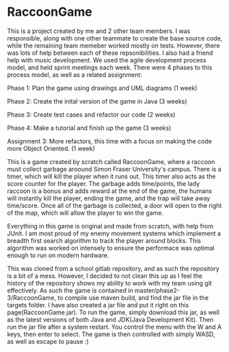 # RaccoonGame
This is a project created by me and 2 other team members. I was responsible, along with one other teammate to create the base source code, while the remaining team memeber worked mostly on tests. However, there was lots of help between each of these repsonibilities. I also had a friend help with music development. We used the agile development process model, and held sprint meetings each week. There were 4 phases to this process model, as well as a related assignment:

Phase 1: Plan the game using drawings and UML diagrams (1 week)

Phase 2: Create the inital version of the game in Java (3 weeks)

Phase 3: Create test cases and refactor our code (2 weeks)

Phase 4: Make a tutorial and finish up the game (3 weeks)

Assignment 3: More refactors, this time with a focus on making the code more Object Oriented. (1 week)

This is a game created by scratch called RaccoonGame, where a raccoon must collect garbage aroound Simon Fraser University's campus. There is a timer, which will kill the player when it runs out. This timer also acts as the score counter for the player. The garbage adds time/points, the lady raccoon is a bonus and adds reward at the end of the game, the humans will instantly kill the player, ending the game, and the trap will take away time/score. Once all of the garbage is collected, a door will open to the right of the map, which will allow the player to win the game.

Everything in this game is original and made from scratch, with help from JUnit. I am most proud of my enemy movement systems which implement a breadth first search algorithm to track the player around blocks. This algorithm was worked on intensely to ensure the performace was optimal enough to run on modern hardware.

This was cloned from a school gitlab repository, and as such the repository is a bit of a mess. However, I decided to not clean this up as I feel the history of the repository shows my ability to work with my team using git effectively. As such the game is contained in master/phase2-3/RaccoonGame, to compile use maven build, and find the jar file in the targets folder. I have also created a jar file and put it right on this page(RaccoonGame.jar). To run the game, simply download this jar, as well as the latest versions of both Java and JDK(Java Development Kit). Then run the jar file after a system restart. You control the menu with the W and A keys, then enter to select. The game is then controlled with simply WASD, as well as escape to pause :)
